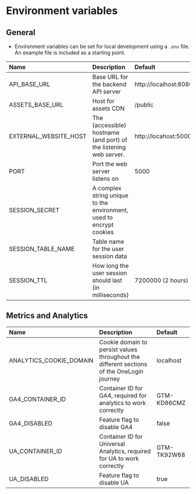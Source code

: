 # Environment variables

## General

- Environment variables can be set for local development using a `.env` file. An example file is included as a starting point.

| Name                  | Description                                                         | Default               |
| :-------------------- | :------------------------------------------------------------------ | :-------------------- |
| API_BASE_URL          | Base URL for the backend API server                                 | http://localhost:8080 |
| ASSETS_BASE_URL       | Host for assets CDN                                                 | /public               |
| EXTERNAL_WEBSITE_HOST | The (accessible) hostname (and port) of the listening web server.   | http://locahost:5000  |
| PORT                  | Port the web server listens on                                      | 5000                  |
| SESSION_SECRET        | A complex string unique to the environment, used to encrypt cookies |                       |
| SESSION_TABLE_NAME    | Table name for the user session data                                |                       |
| SESSION_TTL           | How long the user session should last (in milliseconds)             | 7200000 (2 hours)     |

## Metrics and Analytics

| Name                    | Description                                                                               | Default     |
| :---------------------- | :---------------------------------------------------------------------------------------- | :---------- |
| ANALYTICS_COOKIE_DOMAIN | Cookie domain to persist values throughout the different sections of the OneLogin journey | localhost   |
| GA4_CONTAINER_ID        | Container ID for GA4, required for analytics to work correctly                            | GTM-KD86CMZ |
| GA4_DISABLED            | Feature flag to disable GA4                                                               | false       |
| UA_CONTAINER_ID         | Container ID for Universal Analytics, required for UA to work correctly                   | GTM-TK92W68 |
| UA_DISABLED             | Feature flag to disable UA                                                                | true        |
